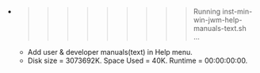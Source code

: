 * >>>>>>>>> Running inst-min-win-jwm-help-manuals-text.sh ...
  * Add user & developer manuals(text) in Help menu.
  * Disk size = 3073692K. Space Used = 40K. Runtime = 00:00:00:00.

